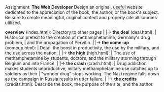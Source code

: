 Assignment: **The Web Developer**
Design an original, <u>useful</u> website dedicated to the appreciation of the book, the author, or the book's subject. Be sure to create meaningful, original content and properly cite all sources utilized.

**overview** (index.html): Directory to other pages
	|
	|-> **the deal** (deal.html):
	|	Historical pretext to the creation of methamphetamine, Germany's drug problem,
	|	and the propagation of Pervitin.
	|
	|->	**the come-up** (comeup.html):
	|	Detail the boost in productivity, the use by the military, and the use across the nation.
	|
	|->	**the high** (high.html):
	|	The use of methamphetamine by students, doctors, and the military storming through Belgium and into France.
	|
	|->	**the crash** (crash.html):
	|	Drug addiction makes students unproductive, miltary methamphetamine use catches up to soldiers as their
	|	"wonder drug" stops working. The Nazi regime falls down as the campaign in Russia results in utter failure.
	|
	|-> **the credits** (credits.html):
		Describe the book, the purpose of the site, and the author.
